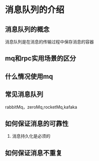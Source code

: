 # 消息队列的介绍
## 消息队列的概念
消息队列是在消息的传输过程中保存消息的容器

## mq和rpc实用场景的区分

## 什么情况使用mq


## 常见消息队列
rabbitMq，zeroMq,rocketMq,kafaka

## 如何保证消息的可靠性
1. 消息持久化是必须的

## 如何保证消息不重复

